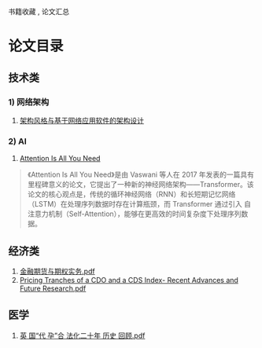 书籍收藏 , 论文汇总

# 论文目录

## 技术类

### 1) 网络架构

1. [架构风格与基于网络应用软件的架构设计](paper/it/架构风格与基于网络应用软件的架构设计.pdf)

### 2) AI
1. [Attention Is All You Need](paper/it/attention%20is%20all%20your%20need.pdf)
> 《Attention Is All You Need》是由 Vaswani 等人在 2017 年发表的一篇具有里程碑意义的论文，它提出了一种新的神经网络架构——Transformer。该论文的核心观点是，传统的循环神经网络（RNN）和长短期记忆网络（LSTM）在处理序列数据时存在计算瓶颈，而 Transformer 通过引入 自注意力机制（Self-Attention），能够在更高效的时间复杂度下处理序列数据。

## 经济类
1. [金融期货与期权实务.pdf](paper/经济/金融期货与期权实务.pdf)
2. [Pricing Tranches of a CDO and a CDS Index- Recent Advances and Future Research.pdf](%E7%BB%8F%E6%B5%8E/Pricing%20Tranches%20of%20a%20CDO%20and%20a%20CDS%20Index-%20Recent%20Advances%20and%20Future%20Research.pdf)

## 医学
1. [英 国“代 孕”合 法化二十年 历史 回顾.pdf](paper/%E5%8C%BB%E5%AD%A6/%E8%8B%B1%20%E5%9B%BD%E2%80%9C%E4%BB%A3%20%E5%AD%95%E2%80%9D%E5%90%88%20%E6%B3%95%E5%8C%96%E4%BA%8C%E5%8D%81%E5%B9%B4%20%E5%8E%86%E5%8F%B2%20%E5%9B%9E%E9%A1%BE.pdf)

